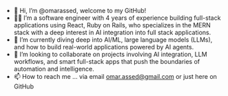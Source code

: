 - 👋 Hi, I’m @omarassed, welcome to my GitHub!
- 👨‍💻 I’m a software engineer with 4 years of experience building full-stack applications using React, Ruby on Rails, who specializes in the MERN stack with a deep interest in AI integration into full stack applications.
- 🧠 I’m currently diving deep into AI/ML, large language models (LLMs), and how to build real-world applications powered by AI agents.
- 🤝 I’m looking to collaborate on projects involving AI integration, LLM workflows, and smart full-stack apps that push the boundaries of automation and intelligence.
- 📫 How to reach me ... via email omar.assed@gmail.com or just here on GitHub

<!---
omarassed/omarassed is a ✨ special ✨ repository because its `README.md` (this file) appears on your GitHub profile.
You can click the Preview link to take a look at your changes.
--->

